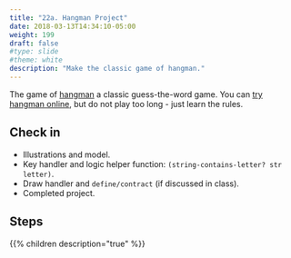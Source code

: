 ```yaml
---
title: "22a. Hangman Project"
date: 2018-03-13T14:34:10-05:00
weight: 199
draft: false
#type: slide
#theme: white
description: "Make the classic game of hangman."
---
```


The game of [hangman](https://en.wikipedia.org/wiki/Hangman_(game)) a
classic guess-the-word game.  You can [try hangman
online](http://www.playhangman.com), but do not play too long - just learn the rules.

## Check in

* Illustrations and model.
* Key handler and logic helper function: `(string-contains-letter? str letter)`.
* Draw handler and `define/contract` (if discussed in class).
* Completed project.

## Steps

{{% children description="true" %}}

